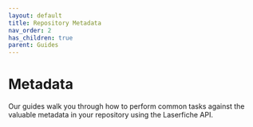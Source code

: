 ```yaml
---
layout: default
title: Repository Metadata
nav_order: 2
has_children: true
parent: Guides
---
```


<!--© 2024 Laserfiche.
See LICENSE-DOCUMENTATION and LICENSE-CODE in the project root for license information.-->

# Metadata

Our guides walk you through how to perform common tasks against the valuable metadata in your repository using the Laserfiche API.